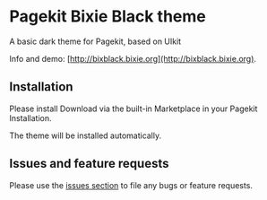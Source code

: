# Pagekit Bixie Black theme

A basic dark theme for Pagekit, based on UIkit

Info and demo: [http://bixblack.bixie.org](http://bixblack.bixie.org).

## Installation

Please install Download via the built-in Marketplace in your Pagekit Installation.

The theme will be installed automatically.

## Issues and feature requests

Please use the [issues section](https://github.com/Bixie/pagekit-bixblack/issues) to file any bugs or feature requests.